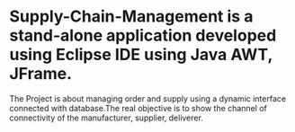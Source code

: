 # Supply-Chain-Management is a stand-alone application developed using Eclipse IDE using Java AWT, JFrame.

The Project is about managing order and supply using a dynamic interface connected with database.The real objective is to show the channel of connectivity of the manufacturer, supplier, deliverer.
